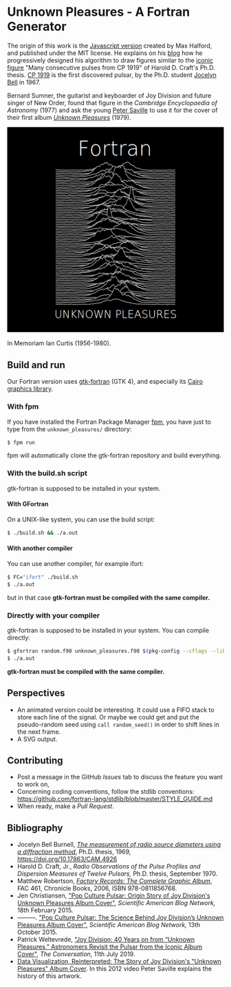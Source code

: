 # Unknown Pleasures - A Fortran Generator

The origin of this work is the [Javascript version](https://github.com/MaxHalford/procedural-art/blob/master/3_unknown_pleasures.html) created by Max Halford, and published under the MIT license. He explains on his [blog](https://maxhalford.github.io/blog/unknown-pleasures/) how he progressively designed his algorithm to draw figures similar to the [iconic figure](http://cococubed.asu.edu/pix_pages/joy_division_unknown_pleasures.shtml) "Many consecutive pulses from CP 1919" of Harold D. Craft's Ph.D. thesis. [CP 1919](https://en.wikipedia.org/wiki/PSR_B1919%2B21) is the first discovered pulsar, by the Ph.D. student [Jocelyn Bell](https://en.wikipedia.org/wiki/Jocelyn_Bell_Burnell) in 1967.

Bernard Sumner, the guitarist and keyboarder of Joy Division and future singer of New Order, found that figure in the *Cambridge Encyclopaedia of Astronomy* (1977) and ask the young [Peter Saville](https://en.wikipedia.org/wiki/Peter_Saville_(graphic_designer)) to  use it for the cover of their first album [_Unknown Pleasures_](https://en.wikipedia.org/wiki/Unknown_Pleasures) (1979).

![Fortran generated Unknown Pleasures](screenshots/Fortran_unknown_pleasures_text_medium.png)
	
In Memoriam Ian Curtis (1956-1980).

## Build and run

Our Fortran version uses [gtk-fortran](https://github.com/vmagnin/gtk-fortran/wiki) (GTK 4), and especially its [Cairo graphics library](https://www.cairographics.org/).

### With fpm

If you have installed the Fortran Package Manager [fpm](https://fpm.fortran-lang.org/), you have just to type from the `unknown_pleasures/` directory:

```bash
$ fpm run
```

fpm will automatically clone the gtk-fortran repository and build everything.

### With the build.sh script

gtk-fortran is supposed to be installed in your system.

#### With GFortran

On a UNIX-like system, you can use the build script:

```bash
$ ./build.sh && ./a.out
```

#### With another compiler

You can use another compiler, for example ifort:

```bash
$ FC="ifort" ./build.sh
$ ./a.out
```
but in that case **gtk-fortran must be compiled with the same compiler.**

### Directly with your compiler

gtk-fortran is supposed to be installed in your system. You can compile directly:

```bash
$ gfortran random.f90 unknown_pleasures.f90 $(pkg-config --cflags --libs gtk-4-fortran)
$ ./a.out
```

**gtk-fortran must be compiled with the same compiler.**

## Perspectives

* An animated version could be interesting. It could use a FIFO stack to store each line of the signal. Or maybe we could get and put the pseudo-random seed using `call random_seed()` in order to shift lines in the next frame.
* A SVG output.

## Contributing

* Post a message in the GitHub *Issues* tab to discuss the feature you want to work on,
* Concerning coding conventions, follow the stdlib conventions:
https://github.com/fortran-lang/stdlib/blob/master/STYLE_GUIDE.md
* When ready, make a *Pull Request*.


## Bibliography
* Jocelyn Bell Burnell, [*The measurement of radio source diameters using a diffraction method*](https://www.repository.cam.ac.uk/handle/1810/260694), Ph.D. thesis, 1969, https://doi.org/10.17863/CAM.4926 
* Harold D. Craft, Jr., *Radio Observations of the Pulse Profiles and Dispersion Measures of Twelve Pulsars,* Ph.D. thesis, September 1970.
* Matthew Robertson, [_Factory Records: The Complete Graphic Album_](https://factoryrecords.org/cerysmatic/fac461_factory_records_the_complete_graphic_album.php), FAC 461, Chronicle Books, 2006,  ISBN‎ 978-0811856768.
* Jen Christiansen, ["Pop Culture Pulsar: Origin Story of Joy Division's Unknown Pleasures Album Cover"](https://blogs.scientificamerican.com/sa-visual/pop-culture-pulsar-origin-story-of-joy-division-s-unknown-pleasures-album-cover-video/), *Scientific American Blog Network,* 18th February 2015.
* ———. ["Pop Culture Pulsar: The Science Behind Joy Division’s Unknown Pleasures Album Cover"]( https://blogs.scientificamerican.com/sa-visual/pop-culture-pulsar-the-science-behind-joy-division-s-unknown-pleasures-album-cover/), *Scientific American Blog Network,* 13th October 2015.
* Patrick Weltevrede, ["Joy Division: 40 Years on from “Unknown Pleasures,” Astronomers Revisit the Pulsar from the Iconic Album Cover"](https://theconversation.com/joy-division-40-years-on-from-unknown-pleasures-astronomers-have-revisited-the-pulsar-from-the-iconic-album-cover-119861), *The Conversation,* 11th July 2019.
* [Data Visualization, Reinterpreted: The Story of Joy Division's "Unknown Pleasures" Album Cover](https://www.youtube.com/watch?v=BxyDT11RD04). In this 2012 video Peter Saville explains the history of this artwork.
